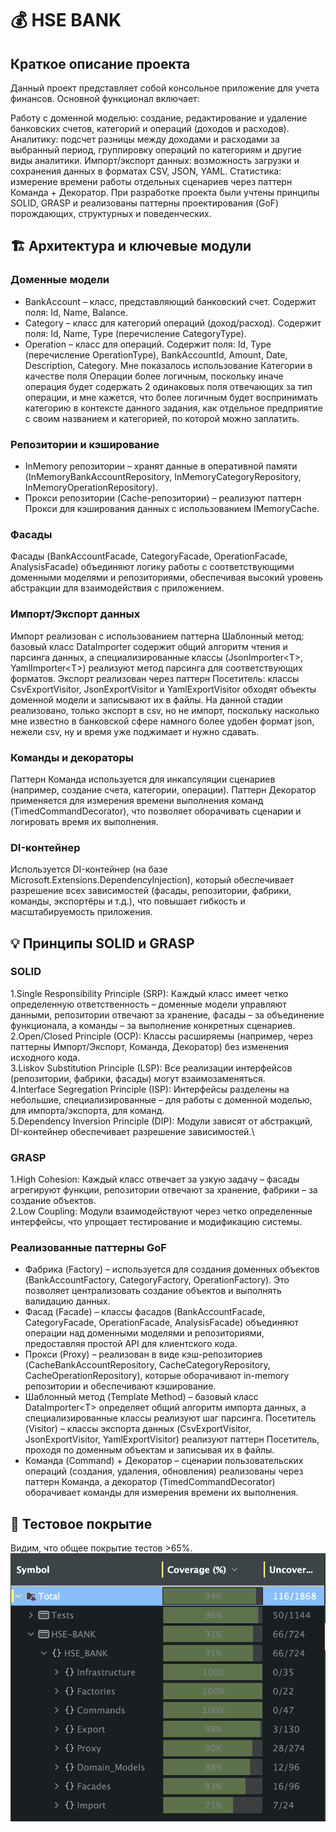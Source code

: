 # 💰 HSE BANK
## Краткое описание проекта 
Данный проект представляет собой консольное приложение для учета финансов. Основной функционал включает:

Работу с доменной моделью: создание, редактирование и удаление банковских счетов, категорий и операций (доходов и расходов).
Аналитику: подсчет разницы между доходами и расходами за выбранный период, группировку операций по категориям и другие виды аналитики.
Импорт/экспорт данных: возможность загрузки и сохранения данных в форматах CSV, JSON, YAML.
Статистика: измерение времени работы отдельных сценариев через паттерн Команда + Декоратор.
При разработке проекта были учтены принципы SOLID, GRASP и реализованы паттерны проектирования (GoF) порождающих, структурных и поведенческих.

## 🏗 Архитектура и ключевые модули
### Доменные модели
- BankAccount – класс, представляющий банковский счет. Содержит поля: Id, Name, Balance.
- Category – класс для категорий операций (доход/расход). Содержит поля: Id, Name, Type (перечисление CategoryType).
- Operation – класс для операций. Содержит поля: Id, Type (перечисление OperationType), BankAccountId, Amount, Date, Description, Category. 
Мне показалось использование Категории в качестве поля Операции более логичным, поскольку иначе операция будет содержать 2 одинаковых поля отвечающих за тип операции, и мне кажется, что более логичным будет воспринимать категорию в контексте данного задания, как отдельное предприятие с своим названием и категорией, по которой можно заплатить.
### Репозитории и кэширование
- InMemory репозитории – хранят данные в оперативной памяти (InMemoryBankAccountRepository, InMemoryCategoryRepository, InMemoryOperationRepository).
- Прокси репозитории (Cache-репозитории) – реализуют паттерн Прокси для кэширования данных с использованием IMemoryCache.
### Фасады
Фасады (BankAccountFacade, CategoryFacade, OperationFacade, AnalysisFacade) объединяют логику работы с соответствующими доменными моделями и репозиториями, обеспечивая высокий уровень абстракции для взаимодействия с приложением.

### Импорт/Экспорт данных
Импорт реализован с использованием паттерна Шаблонный метод: базовый класс DataImporter<T> содержит общий алгоритм чтения и парсинга данных, а специализированные классы (JsonImporter\<T>, YamlImporter\<T\>) реализуют метод парсинга для соответствующих форматов.
Экспорт реализован через паттерн Посетитель: классы CsvExportVisitor, JsonExportVisitor и YamlExportVisitor обходят объекты доменной модели и записывают их в файлы.
На данной стадии реализовано, только экспорт в csv, но не импорт, поскольку насколько мне известно в банковской сфере намного более удобен формат json, нежели csv, ну и время уже поджимает и нужно сдавать.
### Команды и декораторы
Паттерн Команда используется для инкапсуляции сценариев (например, создание счета, категории, операции).
Паттерн Декоратор применяется для измерения времени выполнения команд (TimedCommandDecorator), что позволяет оборачивать сценарии и логировать время их выполнения.
### DI-контейнер
Используется DI-контейнер (на базе Microsoft.Extensions.DependencyInjection), который обеспечивает разрешение всех зависимостей (фасады, репозитории, фабрики, команды, экспортёры и т.д.), что повышает гибкость и масштабируемость приложения.

## 💡 Принципы SOLID и GRASP
### SOLID
1.Single Responsibility Principle (SRP): Каждый класс имеет четко определенную ответственность – доменные модели управляют данными, репозитории отвечают за хранение, фасады – за объединение функционала, а команды – за выполнение конкретных сценариев.\
2.Open/Closed Principle (OCP): Классы расширяемы (например, через паттерны Импорт/Экспорт, Команда, Декоратор) без изменения исходного кода.\
3.Liskov Substitution Principle (LSP): Все реализации интерфейсов (репозитории, фабрики, фасады) могут взаимозаменяться. \
4.Interface Segregation Principle (ISP): Интерфейсы разделены на небольшие, специализированные – для работы с доменной моделью, для импорта/экспорта, для команд. \
5.Dependency Inversion Principle (DIP): Модули зависят от абстракций, DI-контейнер обеспечивает разрешение зависимостей.\
### GRASP
1.High Cohesion: Каждый класс отвечает за узкую задачу – фасады агрегируют функции, репозитории отвечают за хранение, фабрики – за создание объектов. \
2.Low Coupling: Модули взаимодействуют через четко определенные интерфейсы, что упрощает тестирование и модификацию системы.
### Реализованные паттерны GoF
- Фабрика (Factory) – используется для создания доменных объектов (BankAccountFactory, CategoryFactory, OperationFactory). Это позволяет централизовать создание объектов и выполнять валидацию данных.
- Фасад (Facade) – классы фасадов (BankAccountFacade, CategoryFacade, OperationFacade, AnalysisFacade) объединяют операции над доменными моделями и репозиториями, предоставляя простой API для клиентского кода.
- Прокси (Proxy) – реализован в виде кэш-репозиториев (CacheBankAccountRepository, CacheCategoryRepository, CacheOperationRepository), которые оборачивают in-memory репозитории и обеспечивают кэширование.
- Шаблонный метод (Template Method) – базовый класс DataImporter\<T\> определяет общий алгоритм импорта данных, а специализированные классы реализуют шаг парсинга.
Посетитель (Visitor) – классы экспорта данных (CsvExportVisitor, JsonExportVisitor, YamlExportVisitor) реализуют паттерн Посетитель, проходя по доменным объектам и записывая их в файлы.
- Команда (Command) + Декоратор – сценарии пользовательских операций (создания, удаления, обновления) реализованы через паттерн Команда, а декоратор (TimedCommandDecorator) оборачивает команды для измерения времени их выполнения.

## 🧪 Тестовое покрытие 
Видим, что общее покрытие тестов >65%.
![Tests](Tests.png)